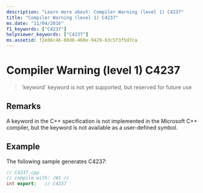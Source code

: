 ```yaml
---
description: "Learn more about: Compiler Warning (level 1) C4237"
title: "Compiler Warning (level 1) C4237"
ms.date: "11/04/2016"
f1_keywords: ["C4237"]
helpviewer_keywords: ["C4237"]
ms.assetid: f2e86c4b-80d8-460e-9429-83c5f3f5d7ca
---
```

# Compiler Warning (level 1) C4237

> 'keyword' keyword is not yet supported, but reserved for future use

## Remarks

A keyword in the C++ specification is not implemented in the Microsoft C++ compiler, but the keyword is not available as a user-defined symbol.

## Example

The following sample generates C4237:

```cpp
// C4237.cpp
// compile with: /W1 /c
int export;   // C4237
```
